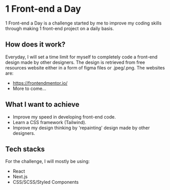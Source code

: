 # 1 Front-end a Day

1 Front-end a Day is a challenge started by me to improve my coding skills through making 1 front-end project on a daily basis.

## How does it work?

Everyday, I will set a time limit for myself to completely code a front-end design made by other designers. The design is retrieved from free resources website either in a form of figma files or .jpeg/.png. The websites are:

- https://frontendmentor.io/
- More to come...

## What I want to achieve

- Improve my speed in developing front-end code.
- Learn a CSS framework (Tailwind).
- Improve my design thinking by 'repainting' design made by other designers.

## Tech stacks

For the challenge, I will mostly be using:

- React
- Next.js
- CSS/SCSS/Styled Components

